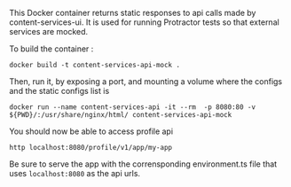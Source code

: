 This Docker container returns static responses to api calls made by content-services-ui. 
It is used for running Protractor tests so that external services are mocked. 

To build the container :

 ```docker build -t content-services-api-mock . ```
 
Then, run it, by exposing a port, and mounting a volume where the configs and the static configs list is

```docker run --name content-services-api -it --rm  -p 8080:80 -v ${PWD}/:/usr/share/nginx/html/ content-services-api-mock```

You should now be able to access profile api

```http localhost:8080/profile/v1/app/my-app```

Be sure to serve the app with the corrensponding environment.ts file that uses `localhost:8080` as the api urls. 
